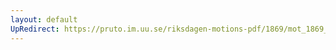 ```yaml
---
layout: default
UpRedirect: https://pruto.im.uu.se/riksdagen-motions-pdf/1869/mot_1869__ak__116/mot_1869__ak__116-002.pdf
---
```

